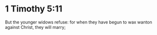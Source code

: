 # 1 Timothy 5:11

But the younger widows refuse: for when they have begun to wax wanton against Christ, they will marry;